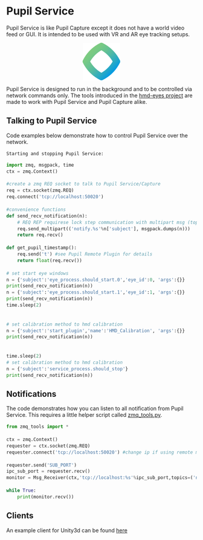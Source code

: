 # Pupil Service
Pupil Service is like Pupil Capture except it does not have a world video feed or GUI. It is intended to be used with VR and AR eye tracking setups.

<div class="pb-4">
  <img src="../../media/core/icons/ps.png"style="display:flex;margin:0 auto;width:100px;">
</div>

Pupil Service is designed to run in the background and to be controlled via network commands only. The tools introduced in the [hmd-eyes project](https://github.com/pupil-labs/hmd-eyes) are made to work with Pupil Service and Pupil Capture alike.

## Talking to Pupil Service
Code examples below demonstrate how to control Pupil Service over the network.

```
Starting and stopping Pupil Service:
```

```python
import zmq, msgpack, time
ctx = zmq.Context()

#create a zmq REQ socket to talk to Pupil Service/Capture
req = ctx.socket(zmq.REQ)
req.connect('tcp://localhost:50020')

#convenience functions
def send_recv_notification(n):
    # REQ REP requirese lock step communication with multipart msg (topic,msgpack_encoded dict)
    req.send_multipart(('notify.%s'%n['subject'], msgpack.dumps(n)))
    return req.recv()

def get_pupil_timestamp():
    req.send('t') #see Pupil Remote Plugin for details
    return float(req.recv())

# set start eye windows
n = {'subject':'eye_process.should_start.0','eye_id':0, 'args':{}}
print(send_recv_notification(n))
n = {'subject':'eye_process.should_start.1','eye_id':1, 'args':{}}
print(send_recv_notification(n))
time.sleep(2)


# set calibration method to hmd calibration
n = {'subject':'start_plugin','name':'HMD_Calibration', 'args':{}}
print(send_recv_notification(n))


time.sleep(2)
# set calibration method to hmd calibration
n = {'subject':'service_process.should_stop'}
print(send_recv_notification(n))
```

## Notifications
The code demonstrates how you can listen to all notification from Pupil Service. This requires a little helper script called [zmq_tools.py](https://github.com/pupil-labs/pupil/blob/master/pupil_src/shared_modules/zmq_tools.py).


```python
from zmq_tools import *

ctx = zmq.Context()
requester = ctx.socket(zmq.REQ)
requester.connect('tcp://localhost:50020') #change ip if using remote machine

requester.send('SUB_PORT')
ipc_sub_port = requester.recv()
monitor = Msg_Receiver(ctx,'tcp://localhost:%s'%ipc_sub_port,topics=('notify.',)) #change ip if using remote machine

while True:
    print(monitor.recv())
```

## Clients
An example client for Unity3d can be found [here](https://github.com/pupil-labs/hmd-eyes/releases/latest)